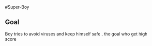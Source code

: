 #Super-Boy 

## Goal

Boy tries to avoid viruses and keep himself safe .
 the goal who get high score




